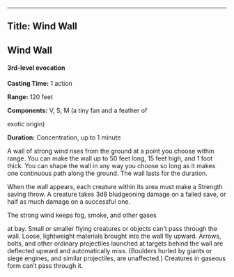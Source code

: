 -------------------------
Title: Wind Wall
-------------------------

## Wind Wall

#### 3rd-level evocation


**Casting Time:** 1 action

**Range:** 120 feet

**Components:** V, S, M (a tiny fan and a feather of

exotic origin)

**Duration:** Concentration, up to 1 minute


A wall of strong wind rises from the ground at a point you choose within
range. You can make the wall up to 50 feet long, 15 feet high, and 1
foot thick. You can shape the wall in any way you choose so long as it
makes one continuous path along the ground. The wall lasts for the
duration.

When the wall appears, each creature within its area must make a
Strength saving throw. A creature takes 3d8 bludgeoning damage on a
failed save, or half as much damage on a successful one.

The strong wind keeps fog, smoke, and other gases

at bay. Small or smaller flying creatures or objects can’t pass through
the wall. Loose, lightweight materials brought into the wall fly upward.
Arrows, bolts, and other ordinary projectiles launched at targets behind
the wall are deflected upward and automatically miss. (Boulders hurled
by giants or siege engines, and similar projectiles, are unaffected.)
Creatures in gaseous form can’t pass through it.



